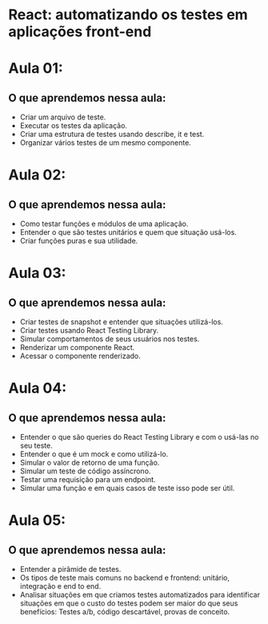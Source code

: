 # React: automatizando os testes em aplicações front-end

# Aula 01:

## O que aprendemos nessa aula:

- Criar um arquivo de teste.
- Executar os testes da aplicação.
- Criar uma estrutura de testes usando describe, it e test.
- Organizar vários testes de um mesmo componente.

# Aula 02:

## O que aprendemos nessa aula:

- Como testar funções e módulos de uma aplicação.
- Entender o que são testes unitários e quem que situação usá-los.
- Criar funções puras e sua utilidade.

# Aula 03:

## O que aprendemos nessa aula:

- Criar testes de snapshot e entender que situações utilizá-los.
- Criar testes usando React Testing Library.
- Simular comportamentos de seus usuários nos testes.
- Renderizar um componente React.
- Acessar o componente renderizado.

# Aula 04:

## O que aprendemos nessa aula:

- Entender o que são queries do React Testing Library e com o usá-las no seu teste.
- Entender o que é um mock e como utilizá-lo.
- Simular o valor de retorno de uma função.
- Simular um teste de código assíncrono.
- Testar uma requisição para um endpoint.
- Simular uma função e em quais casos de teste isso pode ser útil.

# Aula 05:

## O que aprendemos nessa aula:

- Entender a pirâmide de testes.
- Os tipos de teste mais comuns no backend e frontend: unitário, integração e end to end.
- Analisar situações em que criamos testes automatizados para identificar situações em que o custo do testes podem ser maior do que seus benefícios: Testes a/b, código descartável, provas de conceito.